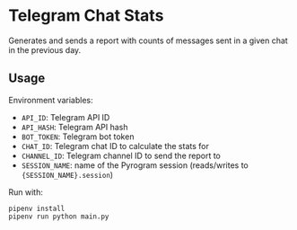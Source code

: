 # Telegram Chat Stats

Generates and sends a report with counts of messages sent in a given chat in the previous day.

## Usage

Environment variables:

- `API_ID`: Telegram API ID
- `API_HASH`: Telegram API hash
- `BOT_TOKEN`: Telegram bot token
- `CHAT_ID`: Telegram chat ID to calculate the stats for
- `CHANNEL_ID`: Telegram channel ID to send the report to
- `SESSION_NAME`: name of the Pyrogram session (reads/writes to `{SESSION_NAME}.session`)

Run with:

```shell
pipenv install
pipenv run python main.py
```
